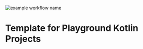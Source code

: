 ![example workflow name](https://github.com/LPeteR90/kotlin-playground-template/workflows/CI/badge.svg)

# Template for Playground Kotlin Projects

